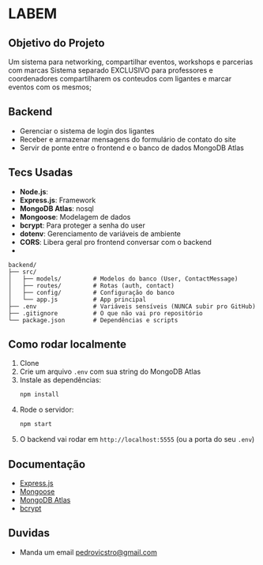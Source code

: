 # LABEM

## Objetivo do Projeto

Um sistema para networking, compartilhar eventos, workshops e parcerias com marcas
Sistema separado EXCLUSIVO para professores e coordenadores compartilharem os conteudos com ligantes e marcar eventos com os mesmos;

## Backend

- Gerenciar o sistema de login dos ligantes
- Receber e armazenar mensagens do formulário de contato do site
- Servir de ponte entre o frontend e o banco de dados MongoDB Atlas

## Tecs Usadas

- **Node.js**:
- **Express.js**: Framework
- **MongoDB Atlas**: nosql
- **Mongoose**: Modelagem de dados
- **bcrypt**: Para proteger a senha do user
- **dotenv**: Gerenciamento de variáveis de ambiente
- **CORS**: Libera geral pro frontend conversar com o backend
-

```
backend/
├── src/
│   ├── models/         # Modelos do banco (User, ContactMessage)
│   ├── routes/         # Rotas (auth, contact)
│   ├── config/         # Configuração do banco
│   └── app.js          # App principal
├── .env                # Variáveis sensíveis (NUNCA subir pro GitHub)
├── .gitignore          # O que não vai pro repositório
└── package.json        # Dependências e scripts
```

## Como rodar localmente

1. Clone
2. Crie um arquivo `.env` com sua string do MongoDB Atlas
3. Instale as dependências:
   ```bash
   npm install
   ```
4. Rode o servidor:
   ```bash
   npm start
   ```
5. O backend vai rodar em `http://localhost:5555` (ou a porta do seu `.env`)

## Documentação

- [Express.js](https://expressjs.com/pt-br/)
- [Mongoose](https://mongoosejs.com/)
- [MongoDB Atlas](https://www.mongodb.com/docs/atlas/)
- [bcrypt](https://www.npmjs.com/package/bcrypt)

## Duvidas

- Manda um email pedrovicstro@gmail.com
